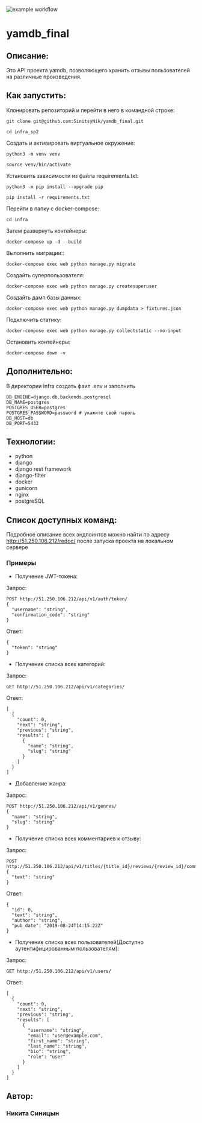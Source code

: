 ![example workflow](https://github.com/SinitsyNik/yamdb_final/actions/workflows/yamdb_workflow.yml/badge.svg)
# yamdb_final

## Описание:
Это API проекта yamdb, позволяющего хранить отзывы пользователей на различные произведения.

## Как запустить:

Клонировать репозиторий и перейти в него в командной строке:

```
git clone git@github.com:SinitsyNik/yamdb_final.git
```

```
cd infra_sp2
```

Cоздать и активировать виртуальное окружение:

```
python3 -m venv venv
```

```
source venv/bin/activate
```

Установить зависимости из файла requirements.txt:

```
python3 -m pip install --upgrade pip
```

```
pip install -r requirements.txt
```

Перейти в папку с docker-compose:

```
cd infra
```

Затем развернуть контейнеры:

```
docker-compose up -d --build  
```

Выполнить миграции::

```
docker-compose exec web python manage.py migrate
```

Создайть суперпользователя:

```
docker-compose exec web python manage.py createsuperuser
```

Создайть дамп базы данных:

```
docker-compose exec web python manage.py dumpdata > fixtures.json
```

Подключить статику:

```
docker-compose exec web python manage.py collectstatic --no-input 
```

Остановить контейнеры:

```
docker-compose down -v 
```

## Дополнительно:
В директории infra создать фаил .env и заполнить
```
DB_ENGINE=django.db.backends.postgresql
DB_NAME=postgres
POSTGRES_USER=postgres
POSTGRES_PASSWORD=password # укажите свой пароль
DB_HOST=db
DB_PORT=5432
```

## Технологии:

- python
- django
- django rest framework
- django-filter
- docker
- gunicorn
- nginx
- postgreSQL

## Список доступных команд:
Подробное описание всех эндпоинтов можно найти по адресу http://51.250.106.212/redoc/ после запуска проекта на локальном сервере

### Примеры

- Получение JWT-токена:

Запрос:
```
POST http://51.250.106.212/api/v1/auth/token/
{
  "username": "string",
  "confirmation_code": "string"
}
```
Ответ:
```
{
  "token": "string"
}
```


- Получение списка всех категорий:

Запрос:
```
GET http://51.250.106.212/api/v1/categories/
```
Ответ:
```
[
  {
    "count": 0,
    "next": "string",
    "previous": "string",
    "results": [
      {
        "name": "string",
        "slug": "string"
      }
    ]
  }
]
```


- Добавление жанра:

Запрос:
```
POST http://51.250.106.212/api/v1/genres/
{
  "name": "string",
  "slug": "string"
}
```


- Получение списка всех комментариев к отзыву:

Запрос:
```
POST http://51.250.106.212/api/v1/titles/{title_id}/reviews/{review_id}/comments/
{
  "text": "string"
}
```
Ответ:
```
{
  "id": 0,
  "text": "string",
  "author": "string",
  "pub_date": "2019-08-24T14:15:22Z"
}
```


- Получение списка всех пользователей(Доступно аутентифицированным пользователям):

Запрос:
```
GET http://51.250.106.212/api/v1/users/
```
Ответ:
```
[
  {
    "count": 0,
    "next": "string",
    "previous": "string",
    "results": [
      {
        "username": "string",
        "email": "user@example.com",
        "first_name": "string",
        "last_name": "string",
        "bio": "string",
        "role": "user"
      }
    ]
  }
]
```

## Автор:

### Никита Синицын

